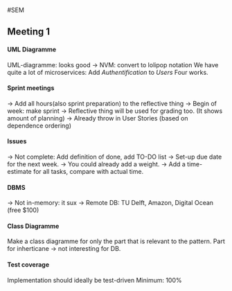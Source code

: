 #SEM
## Meeting 1

#### UML Diagramme
UML-diagramme: looks good
-> NVM: convert to lolipop notation
We have quite a lot of microservices: Add _Authentification_ to _Users_
Four works.

#### Sprint meetings
-> Add all hours(also sprint preparation) to the reflective thing
-> Begin of week: make sprint
-> Reflective thing will be used for grading too. (It shows amount of planning)
-> Already throw in User Stories (based on dependence ordering)

#### Issues
-> Not complete: Add definition of done, add TO-DO list
-> Set-up due date for the next week.
-> You could already add a weight.
-> Add a time-estimate for all tasks, compare with actual time.

#### DBMS
-> Not in-memory: it sux
-> Remote DB: TU Delft, Amazon, Digital Ocean (free $100)

#### Class Diagramme
Make a class diagramme for only the part that is relevant to the pattern.
Part for inherticane -> not interesting for DB.

#### Test coverage
Implementation should ideally be test-driven
Minimum: 100%

